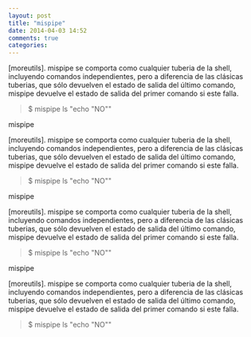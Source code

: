 ```yaml
---
layout: post
title: "mispipe"
date: 2014-04-03 14:52
comments: true
categories: 
---
```

[moreutils]. mispipe se comporta como cualquier tuberia de la shell, incluyendo comandos independientes, pero a diferencia de las clásicas tuberias, que sólo devuelven el estado de salida del último comando, mispipe devuelve el estado de salida del primer comando si este falla.

>$ mispipe ls "echo "NO""

mispipe

[moreutils]. mispipe se comporta como cualquier tuberia de la shell, incluyendo comandos independientes, pero a diferencia de las clásicas tuberias, que sólo devuelven el estado de salida del último comando, mispipe devuelve el estado de salida del primer comando si este falla.

>$ mispipe ls "echo "NO""

mispipe

[moreutils]. mispipe se comporta como cualquier tuberia de la shell, incluyendo comandos independientes, pero a diferencia de las clásicas tuberias, que sólo devuelven el estado de salida del último comando, mispipe devuelve el estado de salida del primer comando si este falla.

>$ mispipe ls "echo "NO""

mispipe

[moreutils]. mispipe se comporta como cualquier tuberia de la shell, incluyendo comandos independientes, pero a diferencia de las clásicas tuberias, que sólo devuelven el estado de salida del último comando, mispipe devuelve el estado de salida del primer comando si este falla.

>$ mispipe ls "echo "NO""

